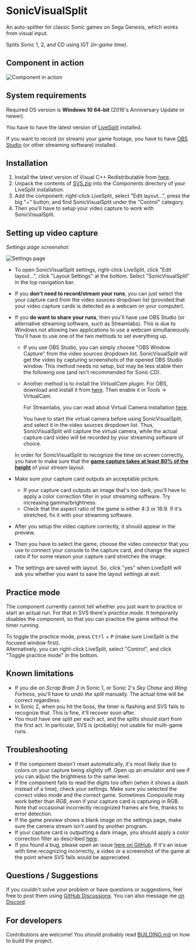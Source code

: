 # SonicVisualSplit
An auto-splitter for classic Sonic games on Sega Genesis, which works from visual input.

Splits Sonic 1, 2, and CD using IGT *(in-game time)*.

## Component in action
![Component in action](https://user-images.githubusercontent.com/55288842/112757626-355c5300-8ff3-11eb-9f74-655326b7385b.png)

## System requirements
Required OS version is **Windows 10 64-bit** (2016's Anniversary Update or newer).

You have to have the latest version of [LiveSplit](http://livesplit.org/downloads/) installed.

If you want to record (or stream) your game footage, you have to have [OBS Studio](https://obsproject.com/) (or other streaming software) installed.

## Installation
1. Install the latest version of Visual C++ Redistributable from [here](https://aka.ms/vs/17/release/vc_redist.x64.exe).
2. Unpack the contents of [SVS.zip](https://github.com/gottagofaster236/SonicVisualSplit/releases/latest/download/SVS.zip)
into the Components directory of your LiveSplit installation.
4. Add the component: right-click LiveSplit, select "Edit layout...", press the big "+" button,
and find SonicVisualSplit under the "Control" category.
4. Then you'll have to setup your video capture to work with SonicVisualSplit.

## Setting up video capture
*Settings page screenshot:*

![Settings page](https://user-images.githubusercontent.com/55288842/135631892-c7b4b861-8318-428a-8927-f723d6daeddd.png)

- To open SonicVisualSplit settings, right-click LiveSplit, click "Edit layout...", click "Layout Settings" at the bottom. Select "SonicVisualSplit" in the top navigation bar.

- If you **don't need to record/stream your runs**, you can just select the your capture card from the video sources dropdown list
(provided that your video capture cards is detected as a webcam on your computer).

- If you **do want to share your runs**, then you'll have use OBS Studio
(or alternative streaming software, such as Streamlabs).
This is due to Windows not allowing two applications to use a webcam simultaneously.
You'll have to use one of the two methods to set everything up.

   - If you use OBS Studio, you can simply choose "OBS Window Capture" from the video sources dropdown list.
     SonicVisualSplit will get the video by capturing screenshots of the opened OBS Studio window.
     This method needs no setup, but may be less stable then the following one
     (and isn't recommended for Sonic CD).
     
   - Another method is to install the *VirtualCam plugin*.
     For OBS, download and install it from [here](https://github.com/Fenrirthviti/obs-virtual-cam/releases).
     Then enable it in Tools → VirtualCam.
     	
     For Streamlabs, you can read about Virtual Camera installation [here](https://blog.streamlabs.com/streamlabs-obs-now-supports-virtual-camera-9a4e464435c2).
     
     You have to start the virtual camera before using SonicVisualSplit, and select it in the video sources dropdown list.
     Thus, SonicVisualSplit will capture the virtual camera, while the actual capture card video will be recorded by your streaming software of choice.
 
    In order for SonicVisualSplit to recognize the time on screen correctly, you have to make sure
    that the **<ins>game capture takes at least 80% of the height</ins>** of your stream layout.
- Make sure your capture card outputs an acceptable picture.
   - If your capture card outputs an image that's too dark, you'll have to apply a color correction filter in your streaming software.
     Try increasing gamma/brightness.
   - Check that the aspect ratio of the game is either 4:3 or 16:9. If it's stretched, fix it with your streaming software.
- After you setup the video capture correctly, it should appear in the preview.
- Then you have to select the game,
choose the video connector that you use to connect your console to the capture card,
and change the aspect ratio if for some reason your capture card stretches the image.
- The settings are saved with layout.
So, click "yes" when LiveSplit will ask you whether you want to save the layout settings at exit.

## Practice mode
The component currently cannot tell whether you just want to practice or start an actual run.
For that in SVS there's *practice mode*. It temporarily disables the component, so that you can practice the game without the timer running.

To toggle the practice mode, press <kbd>Ctrl</kbd> + <kbd>P</kbd> (make sure LiveSplit is the focused window first).<br>
Alternatively, you can right-click LiveSplit, select "Control", and click "Toggle practice mode" in the bottom.

## Known limitations
- If you die on *Scrap Brain 3* in Sonic 1, or Sonic 2's *Sky Chase* and *Wing Fortress*, you'll have to _undo the split_ manually. The actual time will be correct regardless.
- In Sonic 2, when you hit the boss, the timer is flashing and SVS fails to recognize that.
This is fine, it'll recover soon after.
- You must have one split per each act, and the splits should start from the first act. In particular, SVS is (probably) not usable for multi-game runs.

## Troubleshooting
- If the component doesn't reset automatically, it's most likely due to colors on your capture being slightly off. Open up an emulator and see if you can adjust the brightness to the same level.
- If the component fails to read the digits too often (when it shows a dash instead of a time),
check your settings.
Make sure you selected the correct video mode and the correct game.
Sometimes *Composite* may work better than *RGB*, even if your capture card is capturing in RGB.<br>
Note that occasional incorrectly recognized frames are fine, thanks to error detection.
- If the game preview shows a blank image on the settings page,
make sure the camera stream isn't used by another program.
- If your capture card is outputting a dark image, you should apply a color correction filter as described [here](#setting-up-video-capture).
- If you found a bug, please open an issue [here on GitHub](https://github.com/gottagofaster236/SonicVisualSplit/issues/new).
If it's an issue with time recognizing incorrectly, a video or a screenshot of the game
at the point where SVS fails would be appreciated.

## Questions / Suggestions
If you couldn't solve your problem or have questions or suggestions, feel free to post them using [GitHub Discussions](https://github.com/gottagofaster236/SonicVisualSplit/discussions). You can also message me [on Discord](https://discordapp.com/users/gottagofaster#3355).

## For developers
Contributions are welcome! You should probably read [BUILDING.md](BUILDING.md) on how to build the project.
